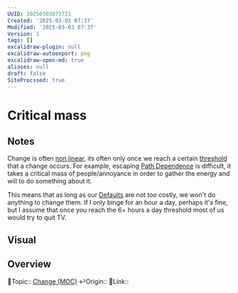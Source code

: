 ```yaml
---
UUID: 20250303073721
Created: '2025-03-03 07:37'
Modified: '2025-03-03 07:37'
Version: 1
tags: []
excalidraw-plugin: null
excalidraw-autoexport: png
excalidraw-open-md: true
aliases: null
draft: false
SiteProcssed: true
---
```

# Critical mass

## Notes

Change is often [non linear](/notes/non-linear.md), its often only once we reach a certain [threshold](/notes/threshold-bias.md) that a change occurs. For example, escaping [Path Dependence](/notes/path-dependence.md) is difficult, it takes a critical mass of people/annoyance in order to gather the energy and will to do something about it.

This means that as long as our [Defaults](/notes/defaults.md) are not too costly, we won't do anything to change them. If I only binge for an hour a day, perhaps it's fine, but I assume that once you reach the 6+ hours a day threshold most of us would try to quit TV. 


## Visual


## Overview
🔼Topic:: [Change (MOC)](/mocs/change-moc.md)
↩️Origin::
🔗Link:: 



